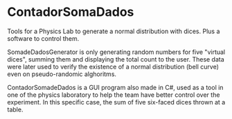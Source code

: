 # ContadorSomaDados
Tools for a Physics Lab to generate a normal distribution with dices. Plus a software to control them.

SomadeDadosGenerator is only generating random numbers for five "virtual dices", summing them and displaying the total count to the user.
These data were later used to verify the existence of a normal distribution (bell curve) even on pseudo-randomic alghoritms.

ContadorSomadeDados is a GUI program also made in C#, used as a tool in one of the physics laboratory to help the team have better control
over the experiment. In this specific case, the sum of five six-faced dices thrown at a table.
